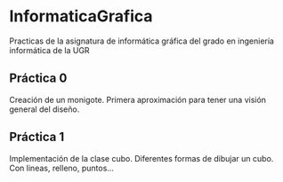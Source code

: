 # InformaticaGrafica
Practicas de la asignatura de informática gráfica del grado en ingeniería informática de la UGR
## Práctica 0
Creación de un monigote. Primera aproximación para tener una visión general del diseño.
## Práctica 1
Implementación de la clase cubo. Diferentes formas de dibujar un cubo. Con lineas, relleno, puntos...
